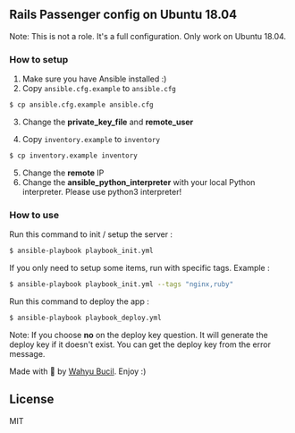 ## Rails Passenger config on Ubuntu 18.04

Note: This is not a role. It's a full configuration. Only work on Ubuntu 18.04.

### How to setup

1. Make sure you have Ansible installed :)
2. Copy `ansible.cfg.example` to `ansible.cfg`

```sh
$ cp ansible.cfg.example ansible.cfg
```

3. Change the **private_key_file** and **remote_user**

4. Copy `inventory.example` to `inventory`

```sh
$ cp inventory.example inventory
```

5. Change the **remote** IP
6. Change the **ansible_python_interpreter** with your local Python interpreter. Please use python3 interpreter!

### How to use

Run this command to init / setup the server :

```sh
$ ansible-playbook playbook_init.yml
```

If you only need to setup some items, run with specific tags. Example :

```sh
$ ansible-playbook playbook_init.yml --tags "nginx,ruby"
```

Run this command to deploy the app :

```sh
$ ansible-playbook playbook_deploy.yml
```

Note: If you choose **no** on the deploy key question. It will generate the deploy key if it doesn't exist. You can get the deploy key from the error message.

Made with 💚 by [Wahyu Bucil]. Enjoy :)

## License

MIT

[wahyu bucil]: https://github.com/wahyubucil
